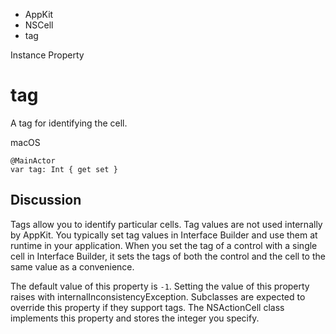 

- AppKit
- NSCell
-  tag 

Instance Property

# tag

A tag for identifying the cell.

macOS

``` source
@MainActor
var tag: Int { get set }
```

## Discussion

Tags allow you to identify particular cells. Tag values are not used internally by AppKit. You typically set tag values in Interface Builder and use them at runtime in your application. When you set the tag of a control with a single cell in Interface Builder, it sets the tags of both the control and the cell to the same value as a convenience.

The default value of this property is `-1`. Setting the value of this property raises with internalInconsistencyException. Subclasses are expected to override this property if they support tags. The NSActionCell class implements this property and stores the integer you specify.

